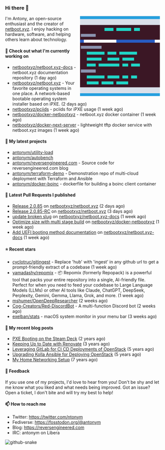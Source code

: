 
### Hi there 👋

<img align="right" src="https://raw.githubusercontent.com/antonym/antonym/master/assets/nbxyz.png" width="260">

I'm Antony, an open-source enthusiast and the creator of [netboot.xyz](https://netboot.xyz). I enjoy 
hacking on hardware, software, and helping others learn about technology. 

#### 👷 Check out what I'm currently working on

- [netbootxyz/netboot.xyz-docs](https://github.com/netbootxyz/netboot.xyz-docs) - netboot.xyz documentation repository (1 day ago)
- [netbootxyz/netboot.xyz](https://github.com/netbootxyz/netboot.xyz) - Your favorite operating systems in one place.  A network-based bootable operating system installer based on iPXE. (2 days ago)
- [netbootxyz/pciids](https://github.com/netbootxyz/pciids) - pciids for iPXE usage (1 week ago)
- [netbootxyz/docker-netbootxyz](https://github.com/netbootxyz/docker-netbootxyz) - netboot.xyz docker container (1 week ago)
- [netbootxyz/docker-next-server](https://github.com/netbootxyz/docker-next-server) - lightweight tftp docker service with netboot.xyz images (1 week ago)

#### 🌱 My latest projects

- [antonym/utility-load](https://github.com/antonym/utility-load)
- [antonym/autobench](https://github.com/antonym/autobench)
- [antonym/reversengineered.com](https://github.com/antonym/reversengineered.com) - Source code for reversengineered.com blog
- [antonym/terraform-demo](https://github.com/antonym/terraform-demo) - Demonstration repo of multi-cloud deployment with Terraform and Ansible
- [antonym/docker-boinc](https://github.com/antonym/docker-boinc) - dockerfile for building a boinc client container

#### 🔨 Latest Pull Requests I published

- [Release 2.0.85](https://github.com/netbootxyz/netboot.xyz/pull/1577) on [netbootxyz/netboot.xyz](https://github.com/netbootxyz/netboot.xyz) (2 days ago)
- [Release 2.0.85-RC](https://github.com/netbootxyz/netboot.xyz/pull/1576) on [netbootxyz/netboot.xyz](https://github.com/netbootxyz/netboot.xyz) (3 days ago)
- [update broken slug](https://github.com/netbootxyz/netboot.xyz-docs/pull/129) on [netbootxyz/netboot.xyz-docs](https://github.com/netbootxyz/netboot.xyz-docs) (1 week ago)
- [Optimize size with multi stage build](https://github.com/netbootxyz/docker-netbootxyz/pull/82) on [netbootxyz/docker-netbootxyz](https://github.com/netbootxyz/docker-netbootxyz) (1 week ago)
- [Add UEFI booting method documentation](https://github.com/netbootxyz/netboot.xyz-docs/pull/128) on [netbootxyz/netboot.xyz-docs](https://github.com/netbootxyz/netboot.xyz-docs) (1 week ago)

#### ⭐ Recent stars

- [cyclotruc/gitingest](https://github.com/cyclotruc/gitingest) - Replace &#39;hub&#39; with &#39;ingest&#39; in any github url to get a prompt-friendly extract of a codebase  (1 week ago)
- [yamadashy/repomix](https://github.com/yamadashy/repomix) - 📦 Repomix (formerly Repopack) is a powerful tool that packs your entire repository into a single, AI-friendly file. Perfect for when you need to feed your codebase to Large Language Models (LLMs) or other AI tools like Claude, ChatGPT, DeepSeek, Perplexity, Gemini, Gemma, Llama, Grok, and more. (1 week ago)
- [mshumer/OpenDeepResearcher](https://github.com/mshumer/OpenDeepResearcher) (2 weeks ago)
- [Cog-Creators/Red-DiscordBot](https://github.com/Cog-Creators/Red-DiscordBot) - A multi-function Discord bot (2 weeks ago)
- [exelban/stats](https://github.com/exelban/stats) - macOS system monitor in your menu bar (3 weeks ago)

#### 📜 My recent blog posts

- [PXE Booting on the Steam Deck](https://www.reversengineered.com/2022/08/02/pxe-booting-on-the-steam-deck/) (2 years ago)
- [Keeping Up to Date with Renovate](https://www.reversengineered.com/2022/03/13/keeping-up-to-date-with-renovate/) (3 years ago)
- [Leveraging GitLab for CI CD Deployments of OpenStack](https://www.reversengineered.com/2019/08/13/leveraging-gitlab-for-ci-cd-deployments-of-openstack/) (5 years ago)
- [Upgrading Kolla Ansible for Deploying OpenStack](https://www.reversengineered.com/2019/05/10/upgrading-kolla-ansible-for-deploying-openstack/) (5 years ago)
- [My Home Networking Setup](https://www.reversengineered.com/2017/07/29/my-home-networking-setup/) (7 years ago)

#### 💬 Feedback

If you use one of my projects, I'd love to hear from you! Don't be shy and let me know what you liked
and what needs being improved. Got an issue? Open a ticket, I don't bite and will try my best to help!

#### 📫 How to reach me

- Twitter: https://twitter.com/ntonym
- Fediverse: https://fosstodon.org/@antonym
- Blog: https://reversengineered.com
- IRC: antonym on Libera
<picture>
  <source media="(prefers-color-scheme: dark)" srcset="https://raw.githubusercontent.com/antonym/antonym/output/github-contribution-grid-snake-dark.svg" />
  <source media="(prefers-color-scheme: light)" srcset="https://raw.githubusercontent.com/antonym/antonym/output/github-contribution-grid-snake.svg" />
  <img alt="github-snake" src="github-snake.svg" />
</picture>
